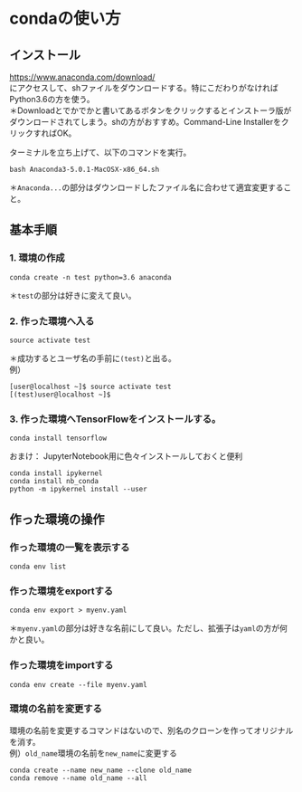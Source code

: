 # condaの使い方
## インストール
https://www.anaconda.com/download/  
にアクセスして、shファイルをダウンロードする。特にこだわりがなければPython3.6の方を使う。  
＊Downloadとでかでかと書いてあるボタンをクリックするとインストーラ版がダウンロードされてしまう。shの方がおすすめ。Command-Line InstallerをクリックすればOK。

ターミナルを立ち上げて、以下のコマンドを実行。
```
bash Anaconda3-5.0.1-MacOSX-x86_64.sh
```
＊`Anaconda...`の部分はダウンロードしたファイル名に合わせて適宜変更すること。

## 基本手順
### 1. 環境の作成
```
conda create -n test python=3.6 anaconda
```
＊`test`の部分は好きに変えて良い。

### 2. 作った環境へ入る
```
source activate test
```
＊成功するとユーザ名の手前に`(test)`と出る。  
例）
```
[user@localhost ~]$ source activate test
[(test)user@localhost ~]$
```

### 3. 作った環境へTensorFlowをインストールする。
```
conda install tensorflow
```

おまけ： JupyterNotebook用に色々インストールしておくと便利
```
conda install ipykernel
conda install nb_conda
python -m ipykernel install --user
```

## 作った環境の操作
### 作った環境の一覧を表示する
```
conda env list
```

### 作った環境をexportする
```
conda env export > myenv.yaml
```
＊`myenv.yaml`の部分は好きな名前にして良い。ただし、拡張子は`yaml`の方が何かと良い。

### 作った環境をimportする
```
conda env create --file myenv.yaml
```

### 環境の名前を変更する
環境の名前を変更するコマンドはないので、別名のクローンを作ってオリジナルを消す。  
例）`old_name`環境の名前を`new_name`に変更する
```
conda create --name new_name --clone old_name
conda remove --name old_name --all
```
